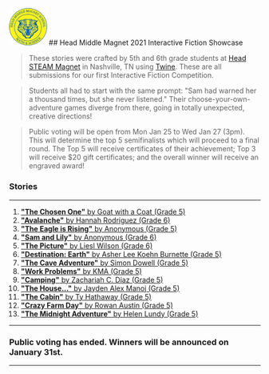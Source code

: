 

<img src="school_logo.png" width="15%">
## Head Middle Magnet 2021 Interactive Fiction Showcase

> These stories were crafted by 5th and 6th grade students at [Head STEAM Magnet](https://schools.mnps.org/head-middle-magnet-prep) in Nashville, TN using [Twine](https://www.twinery.org). These are all submissions for our first Interactive Fiction Competition.

> Students all had to start with the same prompt: "Sam had warned her a thousand times, but she never listened." Their choose-your-own-adventure games diverge from there, going in totally unexpected, creative directions!

> Public voting will be open from Mon Jan 25 to Wed Jan 27 (3pm). This will determine the top 5 semifinalists which will proceed to a final round. The Top 5 will receive certificates of their achievement; Top 3 will receive $20 gift certificates; and the overall winner will receive an engraved award!

### Stories
---

1. [**"The Chosen One"** by Goat with a Coat (Grade 5)](voting-pages/01.md)
2. [**"Avalanche"** by Hannah Rodriguez (Grade 6)](voting-pages/02.md)
3. [**"The Eagle is Rising"** by Anonymous (Grade 5)](voting-pages/03.md)
4. [**"Sam and Lily"** by Anonymous (Grade 6)](voting-pages/04.md)
5. [**"The Picture"** by Liesl Wilson (Grade 6)](voting-pages/05.md)
6. [**"Destination: Earth"** by Asher Lee Koehn Burnette (Grade 5)](voting-pages/06.md)
7. [**"The Cave Adventure"** by Simon Dowell (Grade 5)](voting-pages/07.md)
8. [**"Work Problems"** by KMA (Grade 5)](voting-pages/08.md)
9. [**"Camping"** by Zachariah C. Diaz (Grade 5)](voting-pages/09.md)
10. [**"The House..."** by Jayden Alex Manoj (Grade 5)](voting-pages/10.md)
11. [**"The Cabin"** by Ty Hathaway (Grade 5)](voting-pages/11.md)
12. [**"Crazy Farm Day"** by Rowan Austin (Grade 5)](voting-pages/12.md)
13. [**"The Midnight Adventure"** by Helen Lundy (Grade 5)](voting-pages/13.md)

----
### Public voting has ended. Winners will be announced on January 31st.
----
<br/>
<br/>

